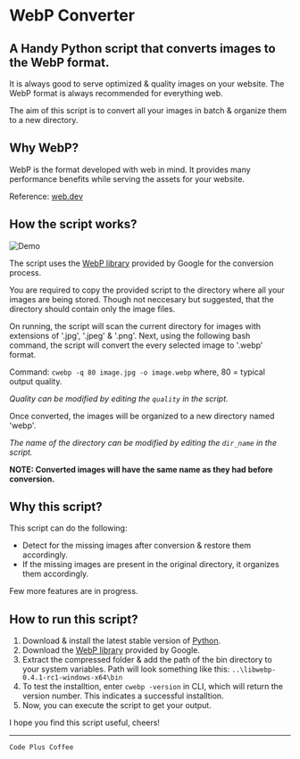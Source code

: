 # WebP Converter
## A Handy Python script that converts images to the WebP format.

It is always good to serve optimized & quality images on your website.
The WebP format is always recommended for everything web.

The aim of this script is to convert all your images in batch & organize them to a new directory.


## Why WebP?
WebP is the format developed with web in mind. It provides many performance benefits while serving the assets for your website. 

Reference: [web.dev](https://web.dev/serve-images-webp/)


## How the script works?
![Demo](demo/demo.gif "gif")

The script uses the [WebP library](https://developers.google.com/speed/webp/docs/precompiled) provided by Google for the conversion process.

You are required to copy the provided script to the directory where all your
images are being stored. Though not neccesary but suggested, that the directory should contain only the image files.

On running, the script will scan the current directory for images with extensions of '.jpg', '.jpeg' & '.png'. Next, using the following bash command, the script will convert the every selected image to '.webp' format.

Command: `cwebp -q 80 image.jpg -o image.webp`
where, 80 = typical output quality.

_Quality can be modified by editing the `quality` in the script._

Once converted, the images will be organized to a new directory named 'webp'.

_The name of the directory can be modified by editing the `dir_name` in the script._

**NOTE: Converted images will have the same name as they had before conversion.**


## Why this script?
This script can do the following:

* Detect for the missing images after conversion & restore them accordingly.
* If the missing images are present in the original directory, it organizes them accordingly.

Few more features are in progress.

## How to run this script?
1. Download & install the latest stable version of [Python](https://www.python.org/downloads/).
2. Download the [WebP library](https://developers.google.com/speed/webp/docs/precompiled) provided by Google.
3. Extract the compressed folder & add the path of the bin directory to your system variables.
Path will look something like this: `..\libwebp-0.4.1-rc1-windows-x64\bin`
4. To test the installtion, enter `cwebp -version` in CLI, which will return the version number. This indicates a successful installtion.
5. Now, you can execute the script to get your output. 

I hope you find this script useful, cheers!

---

`Code Plus Coffee`